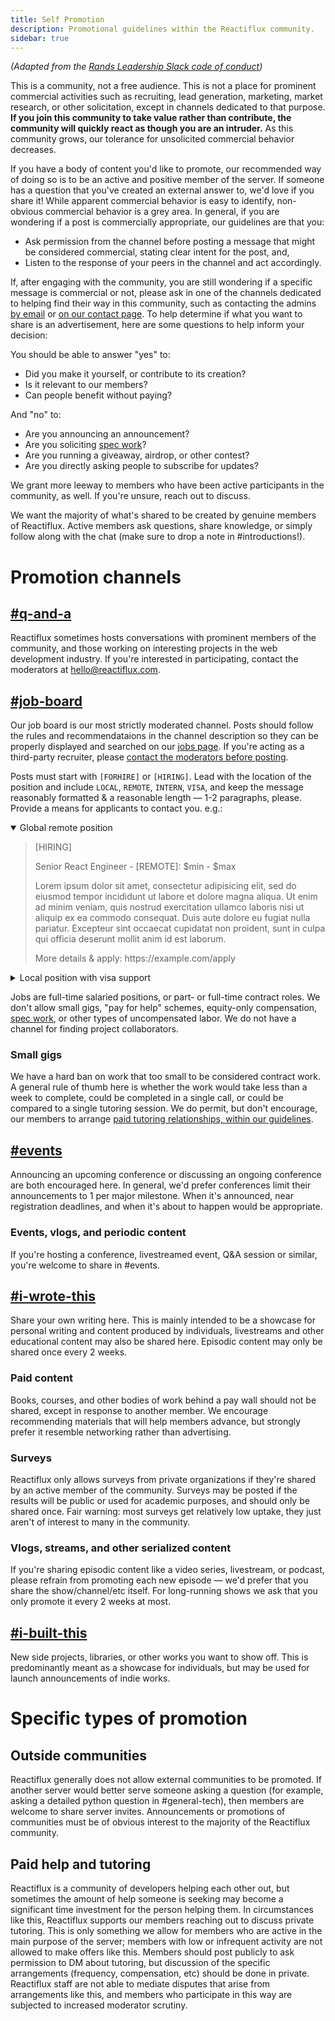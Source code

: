 ```yaml
---
title: Self Promotion
description: Promotional guidelines within the Reactiflux community.
sidebar: true
---
```


_(Adapted from the [Rands Leadership Slack code of conduct](https://github.com/randsleadershipslack/documents-and-resources/blob/main/code-of-conduct.md#not-for-profit-mostly))_

This is a community, not a free audience. This is not a place for prominent commercial activities such as recruiting, lead generation, marketing, market research, or other solicitation, except in channels dedicated to that purpose. **If you join this community to take value rather than contribute, the community will quickly react as though you are an intruder.** As this community grows, our tolerance for unsolicited commercial behavior decreases.

If you have a body of content you'd like to promote, our recommended way of doing so is to be an active and positive member of the server. If someone has a question that you've created an external answer to, we'd love if you share it! While apparent commercial behavior is easy to identify, non-obvious commercial behavior is a grey area. In general, if you are wondering if a post is commercially appropriate, our guidelines are that you:

- Ask permission from the channel before posting a message that might be considered commercial, stating clear intent for the post, and,
- Listen to the response of your peers in the channel and act accordingly.

If, after engaging with the community, you are still wondering if a specific message is commercial or not, please ask in one of the channels dedicated to helping find their way in this community, such as contacting the admins [by email](mailto:hello@reactiflux.com) or [on our contact page](/contact). To help determine if what you want to share is an advertisement, here are some questions to help inform your decision:

You should be able to answer "yes" to:

- Did you make it yourself, or contribute to its creation?
- Is it relevant to our members?
- Can people benefit without paying?

And "no" to:

- Are you announcing an announcement?
- Are you soliciting [spec work](https://www.nospec.com/)?
- Are you running a giveaway, airdrop, or other contest?
- Are you directly asking people to subscribe for updates?

We grant more leeway to members who have been active participants in the community, as well. If you're unsure, reach out to discuss.

We want the majority of what's shared to be created by genuine members of Reactiflux. Active members ask questions, share knowledge, or simply follow along with the chat (make sure to drop a note in #introductions!).

# Promotion channels

## [#q-and-a](https://discord.gg/MbKwYuq)

Reactiflux sometimes hosts conversations with prominent members of the community, and those working on interesting projects in the web development industry. If you're interested in participating, contact the moderators at [hello@reactiflux.com](mailto:hello@reactiflux.com).

## [#job-board](https://discord.gg/R942bNb)

Our job board is our most strictly moderated channel. Posts should follow the rules and recommendataions in the channel description so they can be properly displayed and searched on our [jobs page](/jobs/). If you're acting as a third-party recruiter, please [contact the moderators before posting](/contact).

Posts must start with `[FORHIRE]` or `[HIRING]`. Lead with the location of the position and include `LOCAL`, `REMOTE`, `INTERN`, `VISA`, and keep the message reasonably formatted & a reasonable length — 1-2 paragraphs, please. Provide a means for applicants to contact you. e.g.:

<details open>
<summary>Global remote position</summary>
<blockquote>
<p>[HIRING]</p>

<p>Senior React Engineer - [REMOTE]: $min - $max</p>

<p>Lorem ipsum dolor sit amet, consectetur adipisicing elit, sed do eiusmod tempor incididunt ut labore et dolore magna aliqua. Ut enim ad minim veniam, quis nostrud exercitation ullamco laboris nisi ut aliquip ex ea commodo consequat. Duis aute dolore eu fugiat nulla pariatur. Excepteur sint occaecat cupidatat non proident, sunt in culpa qui officia deserunt mollit anim id est laborum.</p>

<p>More details & apply: https://example.com/apply</p>
</blockquote>
</details>

<details>
<summary>Local position with visa support</summary>
<blockquote>
<p>[HIRING]</p>

<p>Senior React Engineer - NYC [LOCAL][visa]: $min - $max</p>

<p>Lorem ipsum dolor sit amet, consectetur adipisicing elit, sed do eiusmod tempor incididunt ut labore et dolore magna aliqua. Ut enim ad minim veniam, quis nostrud exercitation ullamco laboris nisi ut aliquip ex ea commodo consequat. Duis aute dolore eu fugiat nulla pariatur. Excepteur sint occaecat cupidatat non proident, sunt in culpa qui officia deserunt mollit anim id est laborum.</p>

<p>More details & apply: https://example.com/apply</p>
</blockquote>
</details>

Jobs are full-time salaried positions, or part- or full-time contract roles. We don't allow small gigs, "pay for help" schemes, equity-only compensation, [spec work](https://www.nospec.com/), or other types of uncompensated labor. We do not have a channel for finding project collaborators.

### Small gigs

We have a hard ban on work that too small to be considered contract work. A general rule of thumb here is whether the work would take less than a week to complete, could be completed in a single call, or could be compared to a single tutoring session. We do permit, but don't encourage, our members to arrange [paid tutoring relationships, within our guidelines](#paid-help-and-tutoring).

## [#events](https://discord.gg/RYVBdtY)

Announcing an upcoming conference or discussing an ongoing conference are both encouraged here. In general, we'd prefer conferences limit their announcements to 1 per major milestone. When it's announced, near registration deadlines, and when it's about to happen would be appropriate.

### Events, vlogs, and periodic content

If you're hosting a conference, livestreamed event, Q&A session or similar, you're welcome to share in #events.

## [#i-wrote-this](https://discord.gg/xtmDRsShgm)

Share your own writing here. This is mainly intended to be a showcase for personal writing and content produced by individuals, livestreams and other educational content may also be shared here. Episodic content may only be shared once every 2 weeks.

### Paid content

Books, courses, and other bodies of work behind a pay wall should not be shared, except in response to another member. We encourage recommending materials that will help members advance, but strongly prefer it resemble networking rather than advertising.

### Surveys

Reactiflux only allows surveys from private organizations if they're shared by an active member of the community. Surveys may be posted if the results will be public or used for academic purposes, and should only be shared once. Fair warning: most surveys get relatively low uptake, they just aren't of interest to many in the community.

### Vlogs, streams, and other serialized content

If you're sharing episodic content like a video series, livestream, or podcast, please refrain from promoting each new episode — we'd prefer that you share the show/channel/etc itself. For long-running shows we ask that you only promote it every 2 weeks at most.

## [#i-built-this](https://discord.gg/GaCSDfm)

New side projects, libraries, or other works you want to show off. This is predominantly meant as a showcase for individuals, but may be used for launch announcements of indie works.

# Specific types of promotion

## Outside communities

Reactiflux generally does not allow external communities to be promoted. If another server would better serve someone asking a question (for example, asking a detailed python question in #general-tech), then members are welcome to share server invites. Announcements or promotions of communities must be of obvious interest to the majority of the Reactiflux community.

## Paid help and tutoring

Reactiflux is a community of developers helping each other out, but sometimes the amount of help someone is seeking may become a significant time investment for the person helping them. In circumstances like this, Reactiflux supports our members reaching out to discuss private tutoring. This is only something we allow for members who are active in the main purpose of the server; members with low or infrequent activity are not allowed to make offers like this. Members should post publicly to ask permission to DM about tutoring, but discussion of the specific arrangements (frequency, compensation, etc) should be done in private. Reactiflux staff are not able to mediate disputes that arise from arrangements like this, and members who participate in this way are subjected to increased moderator scrutiny.
